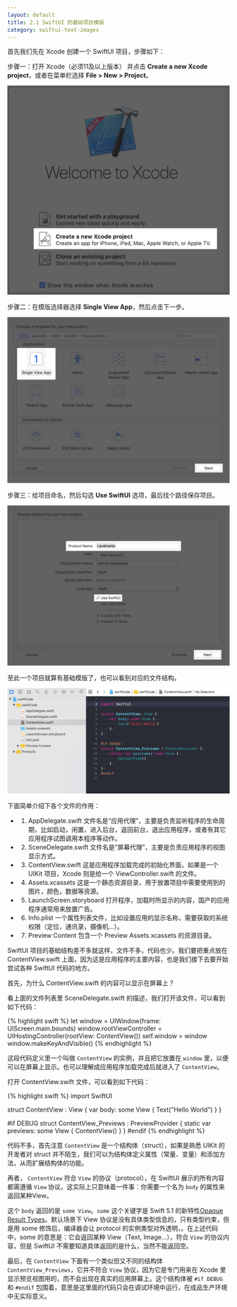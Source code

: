 ```yaml
---
layout: default
title: 2.1 SwiftUI 的基础项目模版
category: swiftui-text-images
---
```


首先我们先在 Xcode 创建一个 SwiftUI 项目，步骤如下：

步骤一：打开 Xcode（必须11及以上版本） 并点击 **Create a new Xcode project**，或者在菜单栏选择 **File > New > Project**。

![Create a new Xcode project](/files/swiftUI/1.jpg)

步骤二：在模版选择器选择 **Single View App**，然后点击下一步。

![Single View App](/files/swiftUI/2.jpg)

步骤三：给项目命名，然后勾选 **Use SwiftUI** 选项，最后找个路径保存项目。

![Use SwiftUI](/files/swiftUI/3.jpg)

至此一个项目就算有基础模版了，也可以看到对应的文件结构。

![SwiftUI](/files/swiftUI/4.jpg)

下面简单介绍下各个文件的作用：

* 1. AppDelegate.swift 文件名是“应用代理”，主要是负责监听程序的生命周期，比如启动，闲置，进入后台，返回前台，退出应用程序，或者有其它应用程序试图调用本程序等动作。
* 2. SceneDelegate.swift 文件名是“屏幕代理”，主要是负责应用程序的视图显示方式。
* 3. ContentView.swift 这是应用程序加载完成的初始化界面，如果是一个 UIKit 项目，Xcode 则是给一个 ViewController.swift 的文件。
* 4. Assets.xcassets 这是一个静态资源目录，用于放置项目中需要使用到的图片，颜色，数据等资源。
* 5. LaunchScreen.storyboard 打开程序，加载时所显示的内容，国产的应用程序通常用来放置广告。
* 6. Info.plist 一个属性列表文件，比如设置应用的显示名称，需要获取的系统权限（定位，通讯录，摄像机...）。
* 7. Preview Content 包含一个 Preview Assets.xcassets 的资源目录。

SwiftUI 项目的基础结构差不多就这样，文件不多，代码也少。我们要把重点放在 ContentView.swift 上面，因为这是应用程序的主要内容，也是我们接下去要开始尝试各种 SwiftUI 代码的地方。

首先，为什么 ContentView.swift 的内容可以显示在屏幕上？

看上面的文件列表里 SceneDelegate.swift 的描述，我们打开该文件，可以看到如下代码：

{% highlight swift %}
let window = UIWindow(frame: UIScreen.main.bounds)
window.rootViewController = UIHostingController(rootView: ContentView())
self.window = window
window.makeKeyAndVisible()
{% endhighlight %}

这段代码定义里一个叫做 `ContentView` 的实例，并且把它放置在 `window` 里，以便可以在屏幕上显示。也可以理解成应用程序加载完成后就进入了 `ContentView`。

打开 ContentView.swift 文件，可以看到如下代码：

{% highlight swift %}
import SwiftUI

struct ContentView : View {
    var body: some View {
        Text("Hello World")
    }
}

#if DEBUG
struct ContentView_Previews : PreviewProvider {
    static var previews: some View {
        ContentView()
    }
}
#endif
{% endhighlight %}

代码不多，首先注意 `ContentView` 是一个结构体（struct），如果是熟悉 UIKit 的开发者对 struct 并不陌生，我们可以为结构体定义属性（常量、变量）和添加方法，从而扩展结构体的功能。

再者， `ContentView` 符合 `View` 的协议（protocol），在 SwiftUI 展示的所有内容都需遵循 `View` 协议。这实际上只意味着一件事：你需要一个名为 `body` 的属性来返回某种View。

这个 `body` 返回的是 `some View`。`some` 这个关键字是 Swift 5.1 的新特性<a href="https://github.com/apple/swift-evolution/blob/master/proposals/0244-opaque-result-types.md" target="_blank">Opaque Result Types</a>。默认场景下 View 协议是没有具体类型信息的，只有类型约束，但是用 some 修饰后，编译器会让 protocol 的实例类型对外透明，。在上述代码中，some 的意思是：它会返回某种 View（Text, Image...），符合 `View` 的协议内容，但是 SwiftUI 不需要知道具体返回的是什么，当然不能返回空。

最后，在 `ContentView` 下面有一个类似但又不同的结构体 `ContentView_Previews`，它并不符合 `View` 协议，因为它是专门用来在 Xcode 里显示预览视图用的，而不会出现在真实的应用屏幕上。这个结构体被 `#if DEBUG` 和 `#endif` 包围着，意思是这里面的代码只会在调试环境中运行，在成品生产环境中无实际意义。



